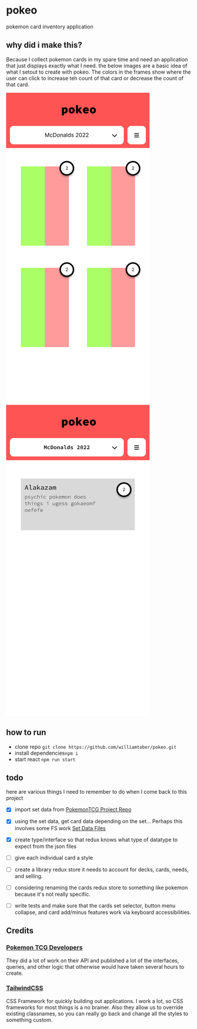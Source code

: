 # pokeo 
pokemon card inventory application

## why did i make this?
Because I collect pokemon cards in my spare time and need an application that just displays exactly what I need. the below images are a basic idea of what I setout to create with pokeo.
The colors in the frames show where the user can click to increase teh count of that card or decrease the count of that card. 

![pokeo frame cards](./design/iPhone%2014%20-%201pokeo.png)
![pokeo small cards list](./design/iPhone%2014%20-%202pokeo.png)

## how to run
- clone repo ```git clone https://github.com/williamtober/pokeo.git```
- install dependencies```npm i ```
- start react ```npm run start```

## todo 
here are various things I need to remember to do when I come back to this project
- [X] import set data from [PokemonTCG Project Repo](https://github.com/PokemonTCG/pokemon-tcg-data/blob/master/sets/en.json)
- [X] using the set data, get card data depending on the set... Perhaps this involves some FS work [Set Data Files](https://github.com/PokemonTCG/pokemon-tcg-data/tree/master/cards/en)
- [X] create type/interface so that redux knows what type of datatype to expect from the json files
- [ ] give each individual card a style
- [ ] create a library redux store it needs to account for decks, cards, needs, and selling.
- [ ] considering renaming the cards redux store to something like pokemon because it's not really specific.
- [ ] write tests and make sure that the cards set selector, button menu collapse, and card add/minus features work via keyboard accessibilities.


## Credits

### [Pokemon TCG Developers](https://github.com/PokemonTCG)
They did a lot of work on their API and published a lot of the interfaces, queries, and other logic that otherwise would have taken several hours to create. 

### [TailwindCSS](https://tailwindcss.com/)
CSS Framework for quickly building out applications. I work a lot, so CSS frameworks for most things is a no brainer. Also they allow us to override existing classnames, so you can really go back and change all the styles to something custom. 